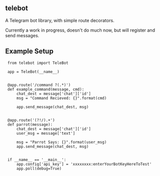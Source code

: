 telebot
-------

A Telegram bot library, with simple route decorators.

Currently a work in progress, doesn't do much now, but will register and send messages.

Example Setup
-------------
```
 from telebot import TeleBot

 app = TeleBot(__name__)


 @app.route('/command ?(.*)')
 def example_command(message, cmd):
     chat_dest = message['chat']['id']
     msg = "Command Recieved: {}".format(cmd)

     app.send_message(chat_dest, msg)


 @app.route('(?!/).+')
 def parrot(message):
     chat_dest = message['chat']['id']
     user_msg = message['text']

     msg = "Parrot Says: {}".format(user_msg)
     app.send_message(chat_dest, msg)


 if __name__ == '__main__':
     app.config['api_key'] = 'xxxxxxxx:enterYourBotKeyHereToTest'
     app.poll(debug=True)
```
